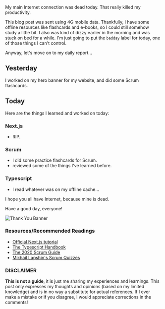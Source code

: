 My main Internet connection was dead today. That really killed my productivity.

This blog post was sent using 4G mobile data. Thankfully, I have some offline resources like flashcards and e-books, so I could still somehow study a little bit. I also was kind of dizzy earlier in the morning and was stuck on bed for a while. I'm just going to put the `badday` label for today, one of those things I can't control.

Anyway, let's move on to my daily report...

## Yesterday

I worked on my hero banner for my website, and did some Scrum flashcards.

## Today

Here are the things I learned and worked on today:

### Next.js

- RIP.

### Scrum

- I did some practice flashcards for Scrum.
- reviewed some of the things I've learned before.

### Typescript

- I read whatever was on my offline cache...

I hope you all have Internet, because mine is dead.

Have a good day, everyone!

![Thank You Banner](https://dev-to-uploads.s3.amazonaws.com/uploads/articles/x9ayfxxxaz2g2hfcqbsk.png)

### Resources/Recommended Readings

- [Official Next.js tutorial](https://nextjs.org/learn/basics/create-nextjs-app?utm_source=next-site&utm_medium=nav-cta&utm_campaign=next-website)
- [The Typescript Handbook](https://www.typescriptlang.org/docs/handbook/intro.html)
- [The 2020 Scrum Guide](https://scrumguides.org/scrum-guide.html)
- [Mikhail Lapshin's Scrum Quizzes](https://mlapshin.com/index.php/scrum-quizzes/)

### DISCLAIMER

**This is not a guide**, it is just me sharing my experiences and learnings. This post only expresses my thoughts and opinions (based on my limited knowledge) and is in no way a substitute for actual references. If I ever make a mistake or if you disagree, I would appreciate corrections in the comments!
